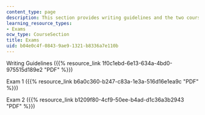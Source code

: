 ```yaml
---
content_type: page
description: This section provides writing guidelines and the two course exams.
learning_resource_types:
- Exams
ocw_type: CourseSection
title: Exams
uid: b04e0c4f-0843-9ae9-1321-b8336a7e110b
---
```


Writing Guidelines ({{% resource_link 1f0c1ebd-6e13-634a-4bd0-975515d189e2 "PDF" %}})

Exam 1 ({{% resource_link b6a0c360-b247-c83a-1e3a-516d16e1ea9c "PDF" %}})

Exam 2 ({{% resource_link b1209f80-4cf9-50ee-b4ad-d1c36a3b2943 "PDF" %}})